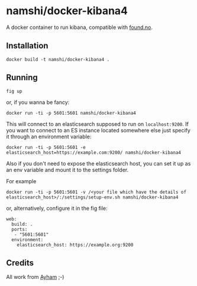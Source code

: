 # namshi/docker-kibana4

A docker container to run kibana, compatible with [found.no](https://found.no/).

## Installation

```
docker build -t namshi/docker-kibana4 .
```

## Running

```
fig up
```

or, if you wanna be fancy:

```
docker run -ti -p 5601:5601 namshi/docker-kibana4
```

This will connect to an elasticsearch supposed
to run on `localhost:9200`. If you want to connect
to an ES instance located somewhere else
just specify it through an environment variable:

```
docker run -ti -p 5601:5601 -e elasticsearch_host=https://example.com:9200/ namshi/docker-kibana4
```
Also if you don't need to expose the elasticsearch host, you can set it up as an env variable and mount it to the settings folder.

For example
```
docker run -ti -p 5601:5601 -v /<your file which have the details of elasticsearch_host>/:/settings/setup-env.sh namshi/docker-kibana4
```
or, alternatively, configure it in the fig file:

```
web:
  build: .
  ports:
   - "5601:5601"
  environment:
    elasticsearch_host: https://example.org:9200
```

## Credits

All work from [Ayham](https://github.com/ayhamalzoubi) ;-)
